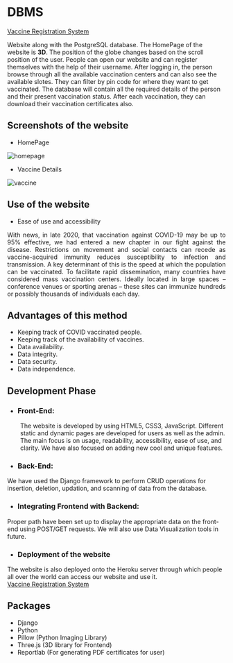 # DBMS
 <a href = "https://vaccineregistration.herokuapp.com/" target="_blank" rel="noopener noreferrer">Vaccine Registration System</a>
 
<p>Website along with the PostgreSQL database. The HomePage of the website is <b>3D</b>. The position of the globe changes based on the scroll position of the user. People can open our website and can register themselves with the help of their username. After logging in, the person browse through all the available vaccination centers and can also see the available slotes. They can filter by pin code for where they want to get vaccinated.
The database will contain all the required details of the person and their present vaccination status. After each vaccination, they can download their vaccination certificates also.</p>

## Screenshots of the website
* HomePage

![homepage](https://user-images.githubusercontent.com/67872867/152632364-ba5f2ec1-aa33-41f0-bf95-2371249cc9ed.jpg)

* Vaccine Details

![vaccine](https://user-images.githubusercontent.com/67872867/152651088-0a25b444-84dc-4764-8162-8f584c115e5b.jpg)

## Use of the website
* Ease of use and accessibility
<p style = "text-align: justify";>With news, in late 2020, that vaccination against COVID-19 may be up to 95% effective, we had entered a new chapter in our fight against the disease. Restrictions on movement and social contacts can recede as vaccine-acquired immunity reduces susceptibility to infection and transmission. A key determinant of this is the speed at which the population can be vaccinated. To facilitate rapid dissemination, many countries have considered mass vaccination centers. Ideally located in large spaces – conference venues or sporting arenas – these sites can immunize hundreds or possibly thousands of individuals each day.</p>

## Advantages of this method
* Keeping track of COVID vaccinated people.
* Keeping track of the availability of vaccines.
* Data availability.
* Data integrity.
* Data security.
* Data independence.

## Development Phase
* ### Front-End:
<p style = "margin-left: 30px;">The website is developed by using HTML5, CSS3, JavaScript. Different static and dynamic pages are developed for users as well as the admin. The main focus is on usage, readability, accessibility, ease of use, and clarity. We have also focused on adding new cool and unique features.</p>

* ### Back-End:
We have used the Django framework to perform CRUD operations for insertion, deletion, updation, and scanning of data from the database.

* ### Integrating Frontend with Backend:
Proper path have been set up to display the appropriate data on the front-end using POST/GET requests. We will also use Data Visualization tools in future.

* ### Deployment of the website
The website is also deployed onto the Heroku server through which people all over the world can access our website and use it.<br>
 <a href = "https://vaccineregistration.herokuapp.com/" target="_blank" rel="noopener noreferrer">Vaccine Registration System</a>

## Packages
* Django
* Python
* Pillow (Python Imaging Library)
* Three.js (3D library for Frontend)
* Reportlab (For generating PDF certificates for user)
